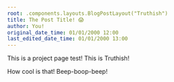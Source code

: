 ```yaml
---
root: .components.layouts.BlogPostLayout("Truthish")
title: The Post Title! 😱
author: You!
original_date_time: 01/01/2000 12:00
last_edited_date_time: 01/01/2000 13:00
---
```


This is a project page test! This is Truthish!

How cool is that! Beep-boop-beep!